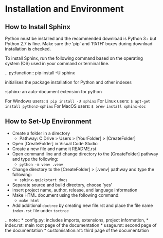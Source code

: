 Installation and Environment
====================================

How to Install Sphinx
-------------------------

Python must be installed and the recommended download is Python 3+ but Python 2.7 is fine. Make sure the 'pip' and 'PATH' boxes during download installation is checked.

To install Sphinx, run the following command based on the operating system (OS) used in your command or terminal line.

.. py:function:: pip install -U sphinx

   initialises the package installation for Python and other indexes

   :sphinx: an auto-document extension for python

For Windows users:
    ``$ pip install -U sphinx``
For Linux users:
    ``$ apt-get install python3-sphinx``
For MacOS users:
    ``$ brew install sphinx-doc``


How to Set-Up Environment
---------------------------
* Create a folder in a directory
    * Pathway: C Drive > Users > [YourFolder] > [CreateFolder]
* Open [CreateFolder] in Visual Code Studio
* Create a new file and name it README.rst 
* Open command line and change directory to the [CreateFolder] pathway and type the following:
    * ``python -m venv .venv``
* Change directory to the [CreateFolder] > [.venv] pathway and type the following:
    * ``sphinx-quickstart docs``
* Separate source and build directory, choose 'yes'
* Insert project name, author, release, and language information
* Make HTML document using the following command:
    * ``make html``
* Add additional ``doctree`` by creating new file.rst and place the file name ``index.rst`` file under ``toctree``

.. note::
    * config.py: includes imports, extensions, project information, 
    * index.rst: main root page of the documentation
    * usage.rst: second page of the documentation 
    * customisation.rst: third page of the documentation
